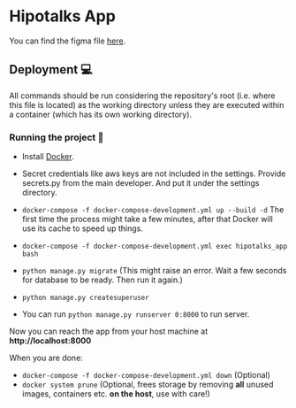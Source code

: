 # Hipotalks App

You can find the figma file [here](https://www.figma.com/file/zRCcVpnh5lVn3BDpbDtBqN/Hipotalks).

## Deployment ‍💻

All commands should be run considering the repository's root (i.e. where this file is located) as the working directory unless they are executed within a container (which has its own working directory).

### Running the project 🚀

- Install [Docker](https://docker.com).

- Secret credentials like aws keys are not included in the settings. Provide secrets.py from the main developer.
And put it under the settings directory.

- `docker-compose -f docker-compose-development.yml up --build -d`
 The first time the process might take a few minutes, after that Docker will use its cache to speed up things.
 
- `docker-compose -f docker-compose-development.yml exec hipotalks_app bash`

- `python manage.py migrate` (This might raise an error. Wait a few seconds for database to be ready. Then run it again.)
- `python manage.py createsuperuser`
- You can run `python manage.py runserver 0:8000` to run server.

Now you can reach the app from your host machine at **http://localhost:8000**


When you are done:

- `docker-compose -f docker-compose-development.yml down` (Optional)
- `docker system prune` (Optional, frees storage by removing **all** unused images, containers etc. **on the host**, use with care!)

